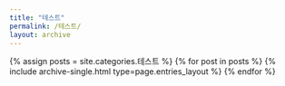 ```yaml
---
title: "테스트"
permalink: /테스트/
layout: archive
---
```

{% assign posts = site.categories.테스트 %}
{% for post in posts %} {% include archive-single.html type=page.entries_layout %} {% endfor %}